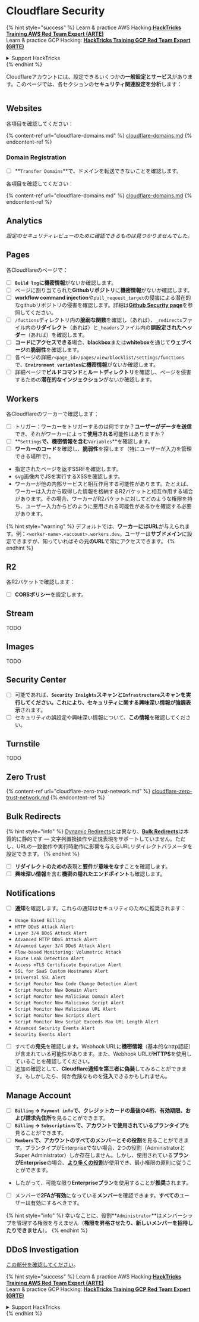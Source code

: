 # Cloudflare Security

{% hint style="success" %}
Learn & practice AWS Hacking:<img src="../../.gitbook/assets/image (1) (1).png" alt="" data-size="line">[**HackTricks Training AWS Red Team Expert (ARTE)**](https://training.hacktricks.xyz/courses/arte)<img src="../../.gitbook/assets/image (1) (1).png" alt="" data-size="line">\
Learn & practice GCP Hacking: <img src="../../.gitbook/assets/image (2).png" alt="" data-size="line">[**HackTricks Training GCP Red Team Expert (GRTE)**<img src="../../.gitbook/assets/image (2).png" alt="" data-size="line">](https://training.hacktricks.xyz/courses/grte)

<details>

<summary>Support HackTricks</summary>

* Check the [**subscription plans**](https://github.com/sponsors/carlospolop)!
* **Join the** 💬 [**Discord group**](https://discord.gg/hRep4RUj7f) or the [**telegram group**](https://t.me/peass) or **follow** us on **Twitter** 🐦 [**@hacktricks\_live**](https://twitter.com/hacktricks\_live)**.**
* **Share hacking tricks by submitting PRs to the** [**HackTricks**](https://github.com/carlospolop/hacktricks) and [**HackTricks Cloud**](https://github.com/carlospolop/hacktricks-cloud) github repos.

</details>
{% endhint %}

Cloudflareアカウントには、設定できるいくつかの**一般設定とサービス**があります。このページでは、各セクションの**セキュリティ関連設定を分析**します：

<figure><img src="../../.gitbook/assets/image (117).png" alt=""><figcaption></figcaption></figure>

## Websites

各項目を確認してください：

{% content-ref url="cloudflare-domains.md" %}
[cloudflare-domains.md](cloudflare-domains.md)
{% endcontent-ref %}

### Domain Registration

* [ ] **`Transfer Domains`**で、ドメインを転送できないことを確認します。

各項目を確認してください：

{% content-ref url="cloudflare-domains.md" %}
[cloudflare-domains.md](cloudflare-domains.md)
{% endcontent-ref %}

## Analytics

_設定のセキュリティレビューのために確認できるものは見つかりませんでした。_

## Pages

各Cloudflareのページで：

* [ ] **`Build log`**に**機密情報**がないか確認します。
* [ ] ページに割り当てられた**Githubリポジトリ**に**機密情報**がないか確認します。
* [ ] **workflow command injection**や`pull_request_target`の侵害による潜在的なgithubリポジトリの侵害を確認します。詳細は[**Github Security page**](../github-security/)を参照してください。
* [ ] `/fuctions`ディレクトリ内の**脆弱な関数**を確認し（あれば）、`_redirects`ファイル内の**リダイレクト**（あれば）と`_headers`ファイル内の**誤設定されたヘッダー**（あれば）を確認します。
* [ ] **コードにアクセスできる**場合、**blackbox**または**whitebox**を通じて**ウェブページ**の**脆弱性**を確認します。
* [ ] 各ページの詳細`/<page_id>/pages/view/blocklist/settings/functions`で、**`Environment variables`**に**機密情報**がないか確認します。
* [ ] 詳細ページで**ビルドコマンド**と**ルートディレクトリ**を確認し、ページを侵害するための**潜在的なインジェクション**がないか確認します。

## **Workers**

各Cloudflareのワーカーで確認します：

* [ ] トリガー：ワーカーをトリガーするのは何ですか？**ユーザーがデータを送信**でき、それがワーカーによって**使用される**可能性はありますか？
* [ ] **`Settings`**で、**機密情報**を含む**`Variables`**を確認します。
* [ ] **ワーカーのコード**を確認し、**脆弱性**を探します（特にユーザーが入力を管理できる場所で）。
* 指定されたページを返すSSRFを確認します。
* svg画像内でJSを実行するXSSを確認します。
* ワーカーが他の内部サービスと相互作用する可能性があります。たとえば、ワーカーは入力から取得した情報を格納するR2バケットと相互作用する場合があります。その場合、ワーカーがR2バケットに対してどのような権限を持ち、ユーザー入力からどのように悪用される可能性があるかを確認する必要があります。

{% hint style="warning" %}
デフォルトでは、**ワーカーにはURL**が与えられます。例：`<worker-name>.<account>.workers.dev`。ユーザーは**サブドメイン**に設定できますが、知っていればその**元のURL**で常にアクセスできます。
{% endhint %}

## R2

各R2バケットで確認します：

* [ ] **CORSポリシー**を設定します。

## Stream

TODO

## Images

TODO

## Security Center

* [ ] 可能であれば、**`Security Insights`**スキャンと**`Infrastructure`**スキャンを実行してください。これにより、**セキュリティ**に関する興味深い情報が**強調表示**されます。
* [ ] セキュリティの誤設定や興味深い情報について、**この情報**を確認してください。

## Turnstile

TODO

## **Zero Trust**

{% content-ref url="cloudflare-zero-trust-network.md" %}
[cloudflare-zero-trust-network.md](cloudflare-zero-trust-network.md)
{% endcontent-ref %}

## Bulk Redirects

{% hint style="info" %}
[Dynamic Redirects](https://developers.cloudflare.com/rules/url-forwarding/dynamic-redirects/)とは異なり、[**Bulk Redirects**](https://developers.cloudflare.com/rules/url-forwarding/bulk-redirects/)は本質的に静的です — 文字列置換操作や正規表現をサポートしていません。ただし、URLの一致動作や実行時動作に影響を与えるURLリダイレクトパラメータを設定できます。
{% endhint %}

* [ ] **リダイレクトのための**表現と**要件**が**意味をなす**ことを確認します。
* [ ] **興味深い情報**を含む**機密の隠れたエンドポイント**も確認します。

## Notifications

* [ ] **通知**を確認します。これらの通知はセキュリティのために推奨されます：
* `Usage Based Billing`
* `HTTP DDoS Attack Alert`
* `Layer 3/4 DDoS Attack Alert`
* `Advanced HTTP DDoS Attack Alert`
* `Advanced Layer 3/4 DDoS Attack Alert`
* `Flow-based Monitoring: Volumetric Attack`
* `Route Leak Detection Alert`
* `Access mTLS Certificate Expiration Alert`
* `SSL for SaaS Custom Hostnames Alert`
* `Universal SSL Alert`
* `Script Monitor New Code Change Detection Alert`
* `Script Monitor New Domain Alert`
* `Script Monitor New Malicious Domain Alert`
* `Script Monitor New Malicious Script Alert`
* `Script Monitor New Malicious URL Alert`
* `Script Monitor New Scripts Alert`
* `Script Monitor New Script Exceeds Max URL Length Alert`
* `Advanced Security Events Alert`
* `Security Events Alert`
* [ ] すべての**宛先**を確認します。Webhook URLに**機密情報**（基本的なhttp認証）が含まれている可能性があります。また、Webhook URLが**HTTPS**を使用していることを確認してください。
* [ ] 追加の確認として、**Cloudflare通知を第三者に偽装**してみることができます。もしかしたら、何か危険なものを**注入**できるかもしれません。

## Manage Account

* [ ] **`Billing` -> `Payment info`**で、**クレジットカードの最後の4桁**、**有効期限**、および**請求先住所**を見ることができます。
* [ ] **`Billing` -> `Subscriptions`**で、アカウントで使用されている**プランタイプ**を見ることができます。
* [ ] **`Members`**で、アカウントのすべてのメンバーとその**役割**を見ることができます。プランタイプがEnterpriseでない場合、2つの役割（AdministratorとSuper Administrator）しか存在しません。しかし、使用されている**プランがEnterprise**の場合、[**より多くの役割**](https://developers.cloudflare.com/fundamentals/account-and-billing/account-setup/account-roles/)が使用でき、最小権限の原則に従うことができます。
* したがって、可能な限り**Enterpriseプラン**を使用することが**推奨**されます。
* [ ] メンバーで**2FAが有効**になっている**メンバー**を確認できます。**すべての**ユーザーは有効にするべきです。

{% hint style="info" %}
幸いなことに、役割**`Administrator`**はメンバーシップを管理する権限を与えません（**権限を昇格させたり、新しいメンバーを招待したりできません**）。
{% endhint %}

## DDoS Investigation

[この部分を確認してください](cloudflare-domains.md#cloudflare-ddos-protection)。

{% hint style="success" %}
Learn & practice AWS Hacking:<img src="../../.gitbook/assets/image (1) (1).png" alt="" data-size="line">[**HackTricks Training AWS Red Team Expert (ARTE)**](https://training.hacktricks.xyz/courses/arte)<img src="../../.gitbook/assets/image (1) (1).png" alt="" data-size="line">\
Learn & practice GCP Hacking: <img src="../../.gitbook/assets/image (2).png" alt="" data-size="line">[**HackTricks Training GCP Red Team Expert (GRTE)**<img src="../../.gitbook/assets/image (2).png" alt="" data-size="line">](https://training.hacktricks.xyz/courses/grte)

<details>

<summary>Support HackTricks</summary>

* Check the [**subscription plans**](https://github.com/sponsors/carlospolop)!
* **Join the** 💬 [**Discord group**](https://discord.gg/hRep4RUj7f) or the [**telegram group**](https://t.me/peass) or **follow** us on **Twitter** 🐦 [**@hacktricks\_live**](https://twitter.com/hacktricks\_live)**.**
* **Share hacking tricks by submitting PRs to the** [**HackTricks**](https://github.com/carlospolop/hacktricks) and [**HackTricks Cloud**](https://github.com/carlospolop/hacktricks-cloud) github repos.

</details>
{% endhint %}
